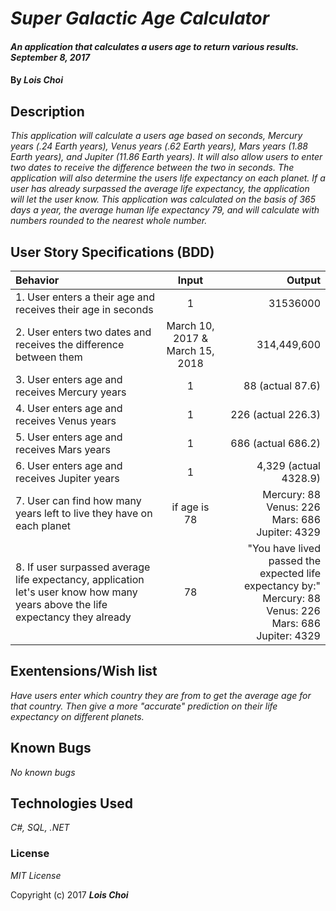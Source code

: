 # _Super Galactic Age Calculator_

#### _An application that calculates a users age to return various results. September 8, 2017_

#### By _**Lois Choi**_

## Description

_This application will calculate a users age based on seconds, Mercury years (.24 Earth years), Venus years (.62 Earth years), Mars years (1.88 Earth years), and Jupiter (11.86 Earth years). It will also allow users to enter two dates to receive the difference between the two in seconds. The application will also determine the users life expectancy on each planet. If a user has already surpassed the average life expectancy, the application will let the user know. This application was calculated on the basis of 365 days a year, the average human life expectancy 79, and will calculate with numbers rounded to the nearest whole number._


## User Story Specifications (BDD)

| Behavior | Input | Output |
| :---         |     :---:      |          ---: |
| 1. User enters a their age and receives their age in seconds | 1 | 31536000|
| 2. User enters two dates and receives the difference between them | March 10, 2017 & March 15, 2018 | 314,449,600|
| 3. User enters age and receives Mercury years | 1 | 88 (actual 87.6) |
| 4. User enters age and receives Venus years | 1 | 226 (actual 226.3) |
| 5. User enters age and receives Mars years | 1 | 686 (actual 686.2) |
| 6. User enters age and receives Jupiter years | 1 | 4,329 (actual 4328.9) |
| 7. User can find how many years left to live they have on each planet | if age is 78 | Mercury: 88 <br> Venus: 226 <br> Mars: 686 <br> Jupiter: 4329 |
| 8. If user surpassed average life expectancy, application let's user know how many years above the life expectancy they already | 78 | "You have lived passed the expected life expectancy by:" <br> Mercury: 88 <br> Venus: 226 <br> Mars: 686 <br> Jupiter: 4329 |

## Exentensions/Wish list

_Have users enter which country they are from to get the average age for that country. Then give a more "accurate" prediction on their life expectancy on different planets._

## Known Bugs

_No known bugs_


## Technologies Used

_C#, SQL, .NET_

### License

*MIT License*

Copyright (c) 2017 **_Lois Choi_**
